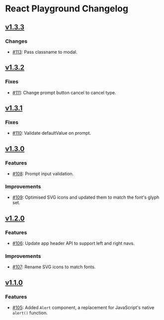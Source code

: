 # React Playground Changelog

## [v1.3.3](https://github.com/BugHerd/react-playground/releases/tag/1.3.3)

### Changes

* [#113](https://github.com/BugHerd/react-playground/pull/113): Pass classname to modal.

## [v1.3.2](https://github.com/BugHerd/react-playground/releases/tag/1.3.2)

### Fixes

* [#111](https://github.com/BugHerd/react-playground/pull/111): Change prompt button cancel to cancel type.

## [v1.3.1](https://github.com/BugHerd/react-playground/releases/tag/1.3.1)

### Fixes

* [#110](https://github.com/BugHerd/react-playground/pull/110): Validate defaultValue on prompt.

## [v1.3.0](https://github.com/BugHerd/react-playground/releases/tag/1.3.0)

### Features

* [#108](https://github.com/BugHerd/react-playground/pull/108): Prompt input validation.

### Improvements

* [#109](https://github.com/BugHerd/react-playground/pull/109): Optimised SVG icons and updated them to match the font's glyph set.

## [v1.2.0](https://github.com/BugHerd/react-playground/releases/tag/1.2.0)

### Features

* [#106](https://github.com/BugHerd/react-playground/pull/106): Update app header API to support left and right navs.

### Improvements

* [#107](https://github.com/BugHerd/react-playground/pull/107): Rename SVG icons to match fonts.

## [v1.1.0](https://github.com/BugHerd/react-playground/releases/tag/1.1.0)

### Features

* [#105](https://github.com/BugHerd/react-playground/pull/105): Added `Alert` component, a replacement for JavaScript's native `alert()` function.